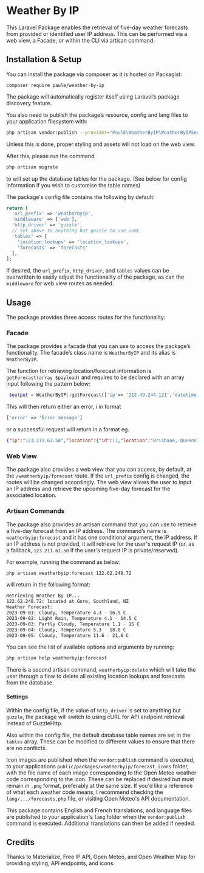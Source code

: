 # Weather By IP

This Laravel Package enables the retrieval of five-day weather forecasts from provided or identified user IP address. This can be performed via a web view, a Facade, or within the CLI via artisan command.

## Installation & Setup
You can install the package via composer as it is hosted on Packagist:

`composer require paule/weather-by-ip`

The package will automatically register itself using Laravel’s package discovery feature.

You also need to publish the package’s resource, config and lang files to your application filesystem with:

```bash
php artisan vendor:publish --provider="PaulE\WeatherByIP\WeatherByIPServiceProvider"
```

Unless this is done, proper styling and assets will not load on the web view.

After this, please run the command

```bash
php artisan migrate
```

to will set up the database tables for the package. (See below for config information if you wish to customise the table names)

The package's config file contains the following by default:

```php
return [
  'url_prefix' => 'weatherbyip',
  'middleware' => ['web'],
  'http_driver' => 'guzzle',
  // Set above to anything but guzzle to use cURL
  'tables' => [
    'location_lookups' => 'location_lookups',
    'forecasts' => 'forecasts'
  ],
];
```

If desired, the `url_prefix`, `http_driver`, and `tables` values can be overwritten to easily adjust the functionality of the package, as can the `middleware` for web view routes as needed.


## Usage

The package provides three access routes for the functionality:

### Facade

The package provides a facade that you can use to access the package’s functionality. The facade’s class name is `WeatherByIP` and its alias is `WeatherByIP`.

The function for retrieving location/forecast information is `getForecast(array $payload)` and requires to be declared with an array input following the pattern below:

```php
 $output = WeatherByIP::getForecast(['ip'=> '212.49.244.121','datetime' => '2017-06-01 17:30:00']);
```

This will then return either an error, i in format

```php
['error' => 'Error message']
```

or a successful request will return in a format eg.

```json
{"ip":"123.211.61.50","location":{"id":11,"location":"Brisbane, Queensland, AU","lookup_time":"2023-09-01 12:10:18"},"forecast":[{"forecast_date":"2023-09-01","weather_code":45,"temp_high":26.9,"temp_low":15.3,"conditions":"Foggy"},{"forecast_date":"2023-09-02","weather_code":2,"temp_high":26.1,"temp_low":14.6,"conditions":"Partly Cloudy"},{"forecast_date":"2023-09-03","weather_code":45,"temp_high":28.7,"temp_low":12.6,"conditions":"Foggy"},{"forecast_date":"2023-09-04","weather_code":45,"temp_high":26.7,"temp_low":15,"conditions":"Foggy"},{"forecast_date":"2023-09-05","weather_code":3,"temp_high":26.7,"temp_low":17.4,"conditions":"Cloudy"}]}
```

### Web View

The package also provides a web view that you can access, by default, at the `/weatherbyip/forecast` route. If the `url_prefix` config is changed, the routes will be changed accordingly.
The web view allows the user to input an IP address and retrieve the upcoming five-day forecast for the associated location.

### Artisan Commands

The package also provides an artisan command that you can use to retrieve a five-day forecast from an IP address. The command’s name is `weatherbyip:forecast` and it has one conditional argument, the IP address. If an IP address is not provided, it will retrieve for the user's request IP (or, as a fallback, `123.211.61.50` if the user's request IP is private/reserved).

For example, running the command as below:

```bash
php artisan weatherbyip:forecast 122.62.248.72
```

will return in the following format:

```bash
Retrieving Weather By IP...
122.62.248.72: located at Gore, Southland, NZ
Weather Forecast:
2023-09-01: Cloudy, Temperature 4.3 - 16.9 C
2023-09-02: Light Rain, Temperature 4.1 - 14.5 C
2023-09-03: Partly Cloudy, Temperature 1.1 - 15 C
2023-09-04: Cloudy, Temperature 5.3 - 18.8 C
2023-09-05: Cloudy, Temperature 11.6 - 21.6 C
```

You can see the list of available options and arguments by running:

```bash
php artisan help weatherbyip:forecast
```

There is a second artisan command, `weatherbyip:delete` which will take the user through a flow to delete all existing location lookups and forecasts from the database.

#### Settings

Within the config file, if the value of `http_driver` is set to anything but `guzzle`, the package will switch to using cURL for API endpoint retrieval instead of GuzzleHttp.

Also within the config file, the default database table names are set in the `tables` array. These can be modified to different values to ensure that there are no conflicts.

Icon images are published when the `vendor:publish` command is executed, to your applications `public/packages/weatherbyip/forecast_icons` folder, with the file name of each image corresponding to the Open Meteo weather code corresponding to the icon. These can be replaced if desired but must remain in `.png` format, preferably at the same size. If you'd like a reference of what each weather code means, I recommend checking the `lang/.../forecasts.php` file, or visiting Open Meteo's API documentation.

This package contains English and French translations, and language files are published to your application's `lang` folder when the `vendor:publish` command is executed. Additional translations can then be added if needed.

## Credits

Thanks to Materialize, Free IP API, Open Meteo, and Open Weather Map for providing styling, API endpoints, and icons.